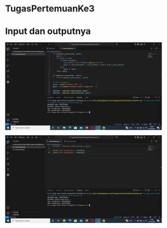 # TugasPertemuanKe3

# Input dan outputnya

![gambar](Screenshot/SS1.png)

![gambar](Screenshot/SS2.png)
